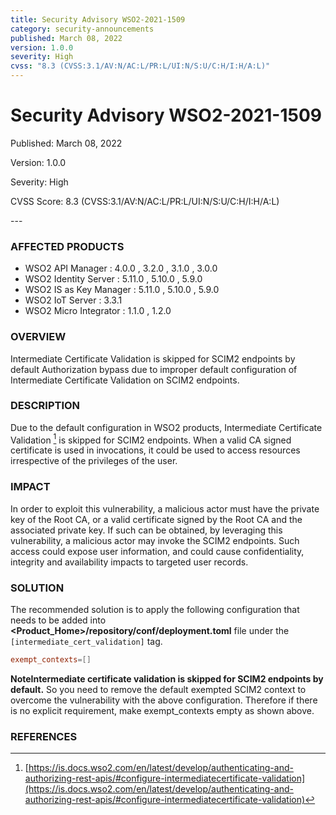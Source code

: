 ```yaml
---
title: Security Advisory WSO2-2021-1509
category: security-announcements
published: March 08, 2022
version: 1.0.0
severity: High
cvss: "8.3 (CVSS:3.1/AV:N/AC:L/PR:L/UI:N/S:U/C:H/I:H/A:L)"
---
```


# Security Advisory WSO2-2021-1509

<p class="doc-info">Published: March 08, 2022</p>
<p class="doc-info">Version: 1.0.0</p>
<p class="doc-info">Severity: High</p>
<p class="doc-info">CVSS Score: 8.3 (CVSS:3.1/AV:N/AC:L/PR:L/UI:N/S:U/C:H/I:H/A:L)</p>
---

### AFFECTED PRODUCTS
* WSO2 API Manager : 4.0.0 , 3.2.0 , 3.1.0 , 3.0.0
* WSO2 Identity Server : 5.11.0 , 5.10.0 , 5.9.0
* WSO2 IS as Key Manager : 5.11.0 , 5.10.0 , 5.9.0
* WSO2 IoT Server : 3.3.1
* WSO2 Micro Integrator : 1.1.0 , 1.2.0


### OVERVIEW
Intermediate Certificate Validation is skipped for SCIM2 endpoints by default Authorization bypass due to improper default configuration of Intermediate Certificate Validation on SCIM2 endpoints.


### DESCRIPTION
Due to the default configuration in WSO2 products, Intermediate Certificate Validation [^1] is skipped for SCIM2 endpoints. When a valid CA signed certificate is used in invocations, it could be used to access resources irrespective of the privileges of the user.


### IMPACT
In order to exploit this vulnerability, a malicious actor must have the private key of the Root CA, or a valid certificate signed by the Root CA and the associated private key. If such can be obtained, by leveraging this vulnerability, a malicious actor may invoke the SCIM2 endpoints. Such access could expose user information, and could cause confidentiality, integrity and availability impacts to targeted user records.


### SOLUTION
The recommended solution is to apply the following configuration that needs to be added into **<Product_Home\>/repository/conf/deployment.toml** file under the `[intermediate_cert_validation]` tag.
```toml
exempt_contexts=[]
```

**NoteIntermediate certificate validation is skipped for SCIM2 endpoints by default.** So you need to remove the default exempted SCIM2 context to overcome the vulnerability with the above configuration. Therefore if there is no explicit requirement, make exempt_contexts empty as shown above.


### REFERENCES
[^1]: [https://is.docs.wso2.com/en/latest/develop/authenticating-and-authorizing-rest-apis/#configure-intermediatecertificate-validation](https://is.docs.wso2.com/en/latest/develop/authenticating-and-authorizing-rest-apis/#configure-intermediatecertificate-validation)
